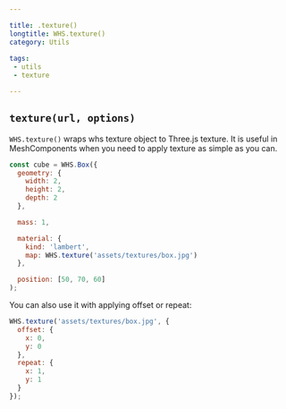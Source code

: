 ```yaml
---

title: .texture()
longtitle: WHS.texture()
category: Utils
 
tags:
 - utils
 - texture

---
```


## `texture(url, options)`

`WHS.texture()` wraps whs texture object to Three.js texture.
It is useful in MeshComponents when you need to apply texture as simple as you can.

```javascript
const cube = WHS.Box({
  geometry: {
    width: 2,
    height: 2,
    depth: 2
  },

  mass: 1,

  material: {
    kind: 'lambert',
    map: WHS.texture('assets/textures/box.jpg')
  },

  position: [50, 70, 60]
);
```

You can also use it with applying offset or repeat:

```javascript
WHS.texture('assets/textures/box.jpg', {
  offset: {
    x: 0,
    y: 0
  },
  repeat: {
    x: 1,
    y: 1
  }
});
```

